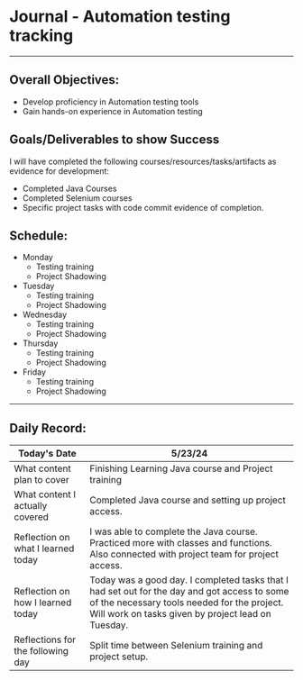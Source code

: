 # Journal - Automation testing tracking

---

## Overall Objectives:

[//]: # (The example\(s\) below should be specifics of the content that you plan on covering over the course of the 2 week learning period.  Additionally, they should be based directly on feedback from your manager.)
- Develop proficiency in Automation testing tools
- Gain hands-on experience in Automation testing

## Goals/Deliverables to show Success
I will have completed the following courses/resources/tasks/artifacts as evidence for development:

[//]: # (The example\(s\) below are EXHAUSTIVE, and should be attinable within the scope of the two weeks. You can have stretch goals if you like, but be reasonable with yourself in terms of what is a fair workload)
- Completed Java Courses
- Completed Selenium courses
- Specific project tasks with code commit evidence of completion.

## Schedule:

[//]: # (Complete this outline to show what you plan on covering each day - remember however, that this will likely change depending on your pprogress.  That is fine - just update it when you need to!)

- Monday
    - Testing training
    - Project Shadowing
- Tuesday
    - Testing training
    - Project Shadowing
- Wednesday
    - Testing training
    - Project Shadowing
- Thursday
    - Testing training
    - Project Shadowing
- Friday
    - Testing training
    - Project Shadowing

--- 
## Daily Record:
[//]: # (You’ll make one of these each day - just copy, paste, and edit the entry, keeping the most recent post at the top of this page. 
This reflection is what you’ll use to share out each day at standup.  
Remember however, that it is a guide only, and should be used accordingly.)

[//]: # (***Lastly, please remember that this daily record is for you.  
While your coaches will use it as a soft point of accountability, 
you should use it only as much as it supports your reflections in learning.
Sentences, bullet points, paragraphs, copy and pastes are welcome!***)

| Today's Date  | 5/23/24                                                                                                                                                                                           | 
|---|---------------------------------------------------------------------------------------------------------------------------------------------------------------------------------------------------|
| What content plan to cover  | Finishing Learning Java course and Project training                                                                                                                                               |   
| What content I actually covered | Completed Java course and setting up project access.                                                                                                                                              |  
| Reflection on what I learned today | I was able to complete the Java course. Practiced more with classes and functions. Also connected with project team for project access.                                                           |   
| Reflection on how I learned today | Today was a good day. I completed tasks that I had set out for the day and got access to some of the necessary tools needed for the project. Will work on tasks given by project lead on Tuesday. |
| Reflections for the following day| Split time between Selenium training and project setup.  